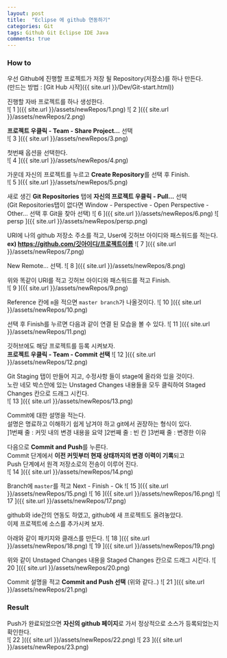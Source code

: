 ```yaml
---
layout: post
title:  "Eclipse 에 github 연동하기"
categories: Git
tags: Github Git Eclipse IDE Java
comments: true
---
```


### How to

우선 Github에 진행할 프로젝트가 저장 될 Repository(저장소)를 하나 만든다.  
(만드는 방법 : [Git Hub 시작]({{ site.url }}/Dev/Git-start.html))


진행할 자바 프로젝트를 하나 생성한다.  
![ 1 ]({{ site.url }}/assets/newRepos/1.png)
![ 2 ]({{ site.url }}/assets/newRepos/2.png)


**프로젝트 우클릭 - Team - Share Project...** 선택  
![ 3 ]({{ site.url }}/assets/newRepos/3.png)


첫번째 옵션을 선택한다.  
![ 4 ]({{ site.url }}/assets/newRepos/4.png)


가운데 자신의 프로젝트를 누르고 **Create Repository**를 선택 후 Finish.  
![ 5 ]({{ site.url }}/assets/newRepos/5.png)


새로 생긴 **Git Repositories** 탭에 **자신의 프로젝트 우클릭 - Pull...** 선택  
(Git Repositories탭이 없다면 Window - Perspective - Open Perspective - Other... 선택 후 Git을 찾아 선택)
![ 6 ]({{ site.url }}/assets/newRepos/6.png)
![ persp ]({{ site.url }}/assets/newRepos/persp.png)


URI에 나의 github 저장소 주소를 적고, User에 깃허브 아이디와 패스워드를 적는다.  
**ex) https://github.com/깃아이디/프로젝트이름**
![ 7 ]({{ site.url }}/assets/newRepos/7.png)


New Remote... 선택.
![ 8 ]({{ site.url }}/assets/newRepos/8.png)


위와 똑같이 URI를 적고 깃허브 아이디와 패스워드를 적고 Finish.  
![ 9 ]({{ site.url }}/assets/newRepos/9.png)


Reference 칸에 `m`을 적으면 `master branch`가 나올것이다.
![ 10 ]({{ site.url }}/assets/newRepos/10.png)


선택 후 Finish를 누르면 다음과 같이 연결 된 모습을 볼 수 있다.
![ 11 ]({{ site.url }}/assets/newRepos/11.png)


깃허브에도 해당 프로젝트를 등록 시켜보자.  
**프로젝트 우클릭 - Team - Commit 선택**
![ 12 ]({{ site.url }}/assets/newRepos/12.png)


Git Staging 탭이 만들어 지고, 수정사항 들이 stage에 올라와 있을 것이다.  
노란 네모 박스안에 있는 Unstaged Changes 내용들을 모두 클릭하여 Staged Changes 칸으로 드래그 시킨다.  
![ 13 ]({{ site.url }}/assets/newRepos/13.png)


Commit에 대한 설명을 적는다.  
설명은 명료하고 이해하기 쉽게 남겨야 하고 git에서 권장하는 형식이 있다.  
]1번째 줄 : 커밋 내의 변경 내용을 요약
]2번째 줄 : 빈 칸
]3번째 줄 : 변경한 이유

다음으로 **Commit and Push**를 누른다.  
Commit 단계에서 **이전 커밋부터 현재 상태까지의 변경 이력이 기록**되고  
Push 단계에서 원격 저장소로의 전송이 이루어 진다.  
![ 14 ]({{ site.url }}/assets/newRepos/14.png)


Branch에 `master`를 적고 Next -  Finish - Ok
![ 15 ]({{ site.url }}/assets/newRepos/15.png)
![ 16 ]({{ site.url }}/assets/newRepos/16.png)
![ 17 ]({{ site.url }}/assets/newRepos/17.png)


github와 ide간의 연동도 하였고, github에 새 프로젝트도 올려놓았다.  
이제 프로젝트에 소스를 추가시켜 보자.  


아래와 같이 패키지와 클래스를 만든다.
![ 18 ]({{ site.url }}/assets/newRepos/18.png)
![ 19 ]({{ site.url }}/assets/newRepos/19.png)


위와 같이 Unstaged Changes 내용을 Staged Changes 칸으로 드래그 시킨다.
![ 20 ]({{ site.url }}/assets/newRepos/20.png)


Commit 설명을 적고 **Commit and Push 선택** (위와 같다..)
![ 21 ]({{ site.url }}/assets/newRepos/21.png)


### Result

Push가 완료되었으면 **자신의 github 페이지**로 가서 정상적으로 소스가 등록되었는지 확인한다.  
![ 22 ]({{ site.url }}/assets/newRepos/22.png)
![ 23 ]({{ site.url }}/assets/newRepos/23.png)
 

